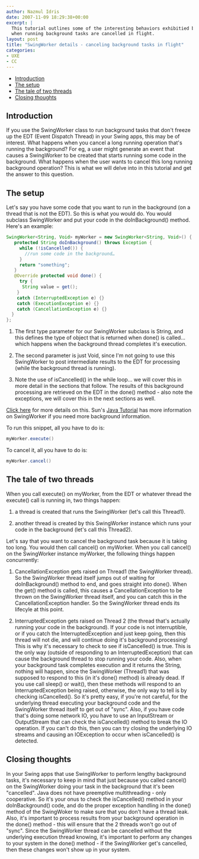 ```yaml
---
author: Nazmul Idris
date: 2007-11-09 18:29:38+00:00
excerpt: |
  This tutorial outlines some of the interesting behaviors exhibitied by SwingWorker
  when running background tasks are cancelled in flight.
layout: post
title: "SwingWorker details - canceling background tasks in flight"
categories:
- UXE
- CC
---
```

<!-- START doctoc generated TOC please keep comment here to allow auto update -->
<!-- DON'T EDIT THIS SECTION, INSTEAD RE-RUN doctoc TO UPDATE -->


- [Introduction](#introduction)
- [The setup](#the-setup)
- [The tale of two threads](#the-tale-of-two-threads)
- [Closing thoughts](#closing-thoughts)

<!-- END doctoc generated TOC please keep comment here to allow auto update -->

## Introduction

If you use the SwingWorker class to run background tasks that don't freeze up the EDT (Event 
Dispatch Thread) in your Swing apps, this may be of interest. What happens when you cancel a long running operation that's running the background? For eg, a user might generate an event that causes a SwingWorker to be created that starts running some code in the background. What happens when the user wants to cancel this long running background operation? This is what we will delve into in this tutorial and get the answer to this question.

## The setup
Let's say you have some code that you want to run in the background (on a thread that is not the EDT). So this is what you would do. You would subclass SwingWorker and put your code in the doInBackground() method. Here's an example:

```java
SwingWorker<String, Void> myWorker = new SwingWorker<String, Void>() {
   protected String doInBackground() throws Exception {
     while (!isCancelled()) {
       //run some code in the background…
     }
     return "something";
   }
   @Override protected void done() {
     try {
      String value = get();
    }
    catch (InterruptedException e) {}
    catch (ExecutionException e) {}
    catch (CancellationException e) {}
  }
};
```

1. The first type parameter for our SwingWorker subclass is String, and this defines the type of 
object that is returned when done() is called... which happens when the background thread completes it's execution. 

1. The second parameter is just Void, since I'm not going to use this SwingWorker to post 
intermediate results to the EDT for processing (while the background thread is running). 

1. Note the use of isCancelled() in the while loop... we will cover this in more detail in the sections that follow. The results of this background processing are retrieved on the EDT in the done() method - also note the exceptions, we will cover this in the next sections as well.

[Click here](http://java.sun.com/javase/6/docs/api/javax/swing/SwingWorker.html) for more details on this. Sun's [Java Tutorial](http://java.sun.com/docs/books/tutorial/uiswing/misc/threads.html) has more information on SwingWorker if you need more background information. 

To run this snippet, all you have to do is:
```java
myWorker.execute()
```

To cancel it, all you have to do is:
```java
myWorker.cancel()
```

## The tale of two threads

When you call execute() on myWorker, from the EDT or whatever thread the execute() call is running in, two things happen:
  1. a thread is created that runs the SwingWorker (let's call this Thread1).
  
  1. another thread is created by this SwingWorker instance which runs your code in the 
  background (let's call this Thread2).

Let's say that you want to cancel the background task because it is taking too long. You would then call cancel() on myWorker. When you call cancel() on the SwingWorker instance myWorker, the following things happen concurrently:

  1. CancellationException gets raised on Thread1 (the SwingWorker thread). So the SwingWorker thread itself jumps out of waiting for doInBackground() method to end, and goes straight into done(). When the get() method is called, this causes a CancellationException to be thrown on the SwingWorker thread itself, and you can catch this in the CancellationException handler. So the SwingWorker thread ends its lifecyle at this point.

  1. InterruptedException gets raised on Thread 2 (the thread that's actually running your code 
  in the background). If your code is not interruptible, or if you catch the InterruptedException and just keep going, then this thread will not die, and will continue doing it's background processing! This is why it's necessary to check to see if isCancelled() is true. This is the only way (outside of responding to an InterruptedException) that can cause the background thread to stop running your code. Also, when your background task completes execution and it returns the String, nothing will happen, since the SwingWorker (Thread1) that was supposed to respond to this (in it's done() method) is already dead. If you use call sleep() or wait(), then these methods will respond to an InterruptedException being raised, otherwise, the only way to tell is by checking isCancelled(). So it's pretty easy, if you're not careful, for the underlying thread executing your background code and the SwingWorker thread itself to get out of "sync". Also, if you have code that's doing some network IO, you have to use an InputStream or OutputStream that can check the isCancelled() method to break the IO operation. If you can't do this, then you can try closing the underlying IO streams and causing an IOException to occur when isCancelled() is detected.

## Closing thoughts

In your Swing apps that use SwingWorker to perform lengthy background tasks, it's necessary to keep in mind that just because you called cancel() on the SwingWorker doing your task in the background that it's been "cancelled". Java does not have preemptive multithreading - only cooperative. So it's your onus to check the isCancelled() method in your doInBackground() code, and do the proper exception handling in the done() method of the SwingWoker to make sure that you don't have a thread leak. Also, it's important to process results from your background operation in the done() method - this will ensure that the 2 threads won't go out of "sync". Since the SwingWorker thread can be cancelled without the underlying execution thread knowing, it's important to perform any changes to your system in the done() method - if the SwingWorker get's cancelled, then these changes won't show up in your system.
